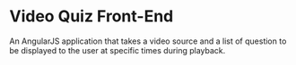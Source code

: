 ﻿# Video Quiz Front-End

An AngularJS application that takes a video source and a list of question to be displayed to the user at specific times during playback. 
